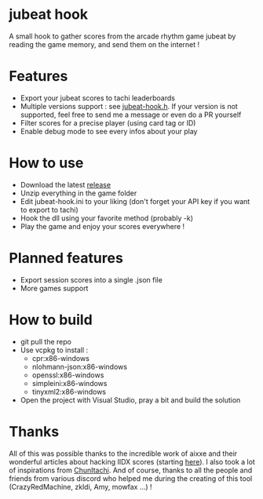 # jubeat hook
A small hook to gather scores from the arcade rhythm game jubeat by reading the game memory, and send them on the internet !

# Features
* Export your jubeat scores to tachi leaderboards
* Multiple versions support : see [jubeat-hook.h](jubeat-hook/jubeat-hook.h). If your version is not supported, feel free to send me a message or even do a PR yourself
* Filter scores for a precise player (using card tag or ID)
* Enable debug mode to see every infos about your play

# How to use

* Download the latest [release](https://github.com/Meta-link/jubeat-hook/releases)
* Unzip everything in the game folder
* Edit jubeat-hook.ini to your liking (don't forget your API key if you want to export to tachi)
* Hook the dll using your favorite method (probably -k)
* Play the game and enjoy your scores everywhere !

# Planned features

* Export session scores into a single .json file
* More games support

# How to build

* git pull the repo
* Use vcpkg to install :
  - cpr:x86-windows
  - nlohmann-json:x86-windows
  - openssl:x86-windows
  - simpleini:x86-windows
  - tinyxml2:x86-windows
* Open the project with Visual Studio, pray a bit and build the solution

# Thanks

All of this was possible thanks to the incredible work of aixxe and their wonderful articles about hacking IIDX scores (starting [here](https://aixxe.net/2019/06/iidx-score-data)). I also took a lot of inspirations from  [ChunItachi](https://github.com/tomatosoupcan/ChunItachi). And of course, thanks to all the people and friends from various discord who helped me during the creating of this tool (CrazyRedMachine, zkldi, Amy, mowfax ...) !
